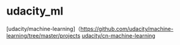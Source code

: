 # udacity_ml

[udacity/machine-learning]（https://github.com/udacity/machine-learning/tree/master/projects
[udacity/cn-machine-learning](https://github.com/udacity/cn-machine-learning)